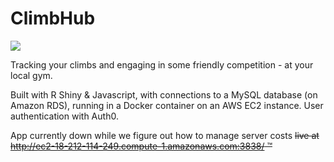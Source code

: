 # ClimbHub
![](https://publicdomainvectors.org/photos/escalade.png)

Tracking your climbs and engaging in some friendly competition - at your local gym.

Built with R Shiny & Javascript, with connections to a MySQL database (on Amazon RDS), running in a Docker container on an AWS EC2 instance. User authentication with Auth0. 

App currently down while we figure out how to manage server costs ~~live at http://ec2-18-212-114-249.compute-1.amazonaws.com:3838/ ™~~
